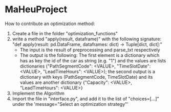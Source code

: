 # MaHeuProject

How to contribute an optimization method:
1. Create a file in the folder "optimization_functions"
2. write a method "apply(result, dataframe)" with the following signature: "def apply(result: pd.DataFrame, dataframes: dict) -> Tuple[dict, dict]:"
   -  The input is the result of preprocessing and parse_txt respectively
   - The output is the following: The first element is a dictionary which has as key the id of the car as string (e.g. "1") and the values are lists dictionaries ("PathSegmentCode": \<VALUE>, "TimeSlotDate": \<VALUE>, "LeadTimeHours": \<VALUE>); the second output is a dictionary with keys (PathSegmentCode, TimeSlotDate) and its values are another dictionary {"Capacity": \<VALUE>, "LeadTimeHours": \<VALUE>}
3. Implement the Algorithm
4. Import the file in "interface.py", and add it to the list of "choices=[...]" under the 'message="Select an optimization strategy"'